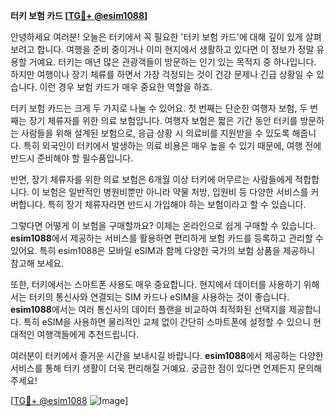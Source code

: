 **터키 보험 카드 [[TG💪+ @esim1088](https://t.me/s/esim1088)]**

안녕하세요 여러분! 오늘은 터키에서 꼭 필요한 '터키 보험 카드'에 대해 깊이 있게 살펴보려고 합니다. 여행을 준비 중이거나 이미 현지에서 생활하고 있다면 이 정보가 정말 유용할 거예요. 터키는 매년 많은 관광객들이 방문하는 인기 있는 목적지 중 하나입니다. 하지만 여행이나 장기 체류를 하면서 가장 걱정되는 것이 건강 문제나 긴급 상황일 수 있습니다. 이런 경우 보험 카드가 매우 중요한 역할을 하죠.

터키 보험 카드는 크게 두 가지로 나눌 수 있어요. 첫 번째는 단순한 여행자 보험, 두 번째는 장기 체류자를 위한 의료 보험입니다. 여행자 보험은 짧은 기간 동안 터키를 방문하는 사람들을 위해 설계된 보험으로, 응급 상황 시 의료비를 지원받을 수 있도록 해줍니다. 특히 외국인이 터키에서 발생하는 의료 비용은 매우 높을 수 있기 때문에, 여행 전에 반드시 준비해야 할 필수품입니다.

반면, 장기 체류자를 위한 의료 보험은 6개월 이상 터키에 머무르는 사람들에게 적합합니다. 이 보험은 일반적인 병원비뿐만 아니라 약물 처방, 입원비 등 다양한 서비스를 커버합니다. 특히 장기 체류자라면 반드시 가입해야 하는 보험이라고 할 수 있습니다.

그렇다면 어떻게 이 보험을 구매할까요? 이제는 온라인으로 쉽게 구매할 수 있습니다. **esim1088**에서 제공하는 서비스를 활용하면 편리하게 보험 카드를 등록하고 관리할 수 있어요. 특히 esim1088은 모바일 eSIM과 함께 다양한 국가의 보험 상품을 제공하니 참고해 보세요.

또한, 터키에서는 스마트폰 사용도 매우 중요합니다. 현지에서 데이터를 사용하기 위해서는 터키의 통신사와 연결되는 SIM 카드나 eSIM을 사용하는 것이 좋습니다. **esim1088**에서는 여러 통신사의 데이터 플랜을 비교하여 최적화된 선택지를 제공합니다. 특히 eSIM을 사용하면 물리적인 교체 없이 간단히 스마트폰에 설정할 수 있으니 현대적인 여행객들에게 추천드립니다.

여러분이 터키에서 즐거운 시간을 보내시길 바랍니다. **esim1088**에서 제공하는 다양한 서비스를 통해 터키 생활이 더욱 편리해질 거예요. 궁금한 점이 있다면 언제든지 문의해주세요!

[[TG💪+ @esim1088](https://t.me/s/esim1088) ![Image](https://i.postimg.cc/Y0z9fWf4/image.png)]